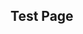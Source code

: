  <!-- Breadcrumb Start -->
 <section class="breadcrumb-area">
         <div class="breadcrumb-shape"></div>
         <div class="container">
            <div class="row">
               <div class="col-lg-12">
                  <div class="breadcrumb-inn">
                     <div class="section-title wow fadeInUp" data-wow-duration="1s" data-wow-delay="0.3s">
                       <h2>Test <span>Page</span></h2>
                     </div>
                  </div>
               </div>
            </div>
         </div>
      </section>
<!-- Breadcrumb End -->